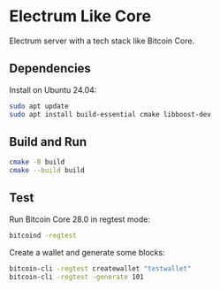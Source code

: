# Electrum Like Core

Electrum server with a tech stack like Bitcoin Core.

## Dependencies

Install on Ubuntu 24.04:

```bash
sudo apt update
sudo apt install build-essential cmake libboost-dev
```

## Build and Run

```bash
cmake -B build
cmake --build build
```

## Test

Run Bitcoin Core 28.0 in regtest mode:

```bash
bitcoind -regtest
```

Create a wallet and generate some blocks:

```bash
bitcoin-cli -regtest createwallet "testwallet"
bitcoin-cli -regtest -generate 101
```


